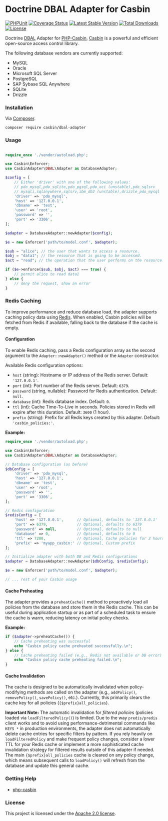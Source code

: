 # Doctrine DBAL Adapter for Casbin

[![PHPUnit](https://github.com/php-casbin/dbal-adapter/actions/workflows/phpunit.yml/badge.svg)](https://github.com/php-casbin/dbal-adapter/actions/workflows/phpunit.yml)
[![Coverage Status](https://coveralls.io/repos/github/php-casbin/dbal-adapter/badge.svg)](https://coveralls.io/github/php-casbin/dbal-adapter)
[![Latest Stable Version](https://poser.pugx.org/casbin/dbal-adapter/v/stable)](https://packagist.org/packages/casbin/dbal-adapter)
[![Total Downloads](https://poser.pugx.org/casbin/dbal-adapter/downloads)](https://packagist.org/packages/casbin/dbal-adapter)
[![License](https://poser.pugx.org/casbin/dbal-adapter/license)](https://packagist.org/packages/casbin/dbal-adapter)

Doctrine [DBAL](https://github.com/doctrine/dbal) Adapter for [PHP-Casbin](https://github.com/php-casbin/php-casbin), [Casbin](https://casbin.org/) is a powerful and efficient open-source access control library.

The following database vendors are currently supported:

- MySQL
- Oracle
- Microsoft SQL Server
- PostgreSQL
- SAP Sybase SQL Anywhere
- SQLite
- Drizzle

### Installation

Via [Composer](https://getcomposer.org/).

```
composer require casbin/dbal-adapter
```

### Usage

```php

require_once './vendor/autoload.php';

use Casbin\Enforcer;
use CasbinAdapter\DBAL\Adapter as DatabaseAdapter;

$config = [
    // Either 'driver' with one of the following values:
    // pdo_mysql,pdo_sqlite,pdo_pgsql,pdo_oci (unstable),pdo_sqlsrv
    // mysqli,sqlanywhere,sqlsrv,ibm_db2 (unstable),drizzle_pdo_mysql
    'driver' => 'pdo_mysql',
    'host' => '127.0.0.1',
    'dbname' => 'test',
    'user' => 'root',
    'password' => '',
    'port' => '3306',
];

$adapter = DatabaseAdapter::newAdapter($config);

$e = new Enforcer('path/to/model.conf', $adapter);

$sub = "alice"; // the user that wants to access a resource.
$obj = "data1"; // the resource that is going to be accessed.
$act = "read"; // the operation that the user performs on the resource.

if ($e->enforce($sub, $obj, $act) === true) {
    // permit alice to read data1
} else {
    // deny the request, show an error
}
```

### Redis Caching

To improve performance and reduce database load, the adapter supports caching policy data using [Redis](https://redis.io/). When enabled, Casbin policies will be fetched from Redis if available, falling back to the database if the cache is empty.

#### Configuration

To enable Redis caching, pass a Redis configuration array as the second argument to the `Adapter::newAdapter()` method or the `Adapter` constructor.

Available Redis configuration options:

*   `host` (string): Hostname or IP address of the Redis server. Default: `'127.0.0.1'`.
*   `port` (int): Port number of the Redis server. Default: `6379`.
*   `password` (string, nullable): Password for Redis authentication. Default: `null`.
*   `database` (int): Redis database index. Default: `0`.
*   `ttl` (int): Cache Time-To-Live in seconds. Policies stored in Redis will expire after this duration. Default: `3600` (1 hour).
*   `prefix` (string): Prefix for all Redis keys created by this adapter. Default: `'casbin_policies:'`.

**Example:**

```php
require_once './vendor/autoload.php';

use Casbin\Enforcer;
use CasbinAdapter\DBAL\Adapter as DatabaseAdapter;

// Database configuration (as before)
$dbConfig = [
    'driver' => 'pdo_mysql',
    'host' => '127.0.0.1',
    'dbname' => 'test',
    'user' => 'root',
    'password' => '',
    'port' => '3306',
];

// Redis configuration
$redisConfig = [
    'host' => '127.0.0.1',      // Optional, defaults to '127.0.0.1'
    'port' => 6379,             // Optional, defaults to 6379
    'password' => null,         // Optional, defaults to null
    'database' => 0,            // Optional, defaults to 0
    'ttl' => 7200,              // Optional, Cache policies for 2 hours
    'prefix' => 'myapp_casbin:' // Optional, Custom prefix
];

// Initialize adapter with both DB and Redis configurations
$adapter = DatabaseAdapter::newAdapter($dbConfig, $redisConfig);

$e = new Enforcer('path/to/model.conf', $adapter);

// ... rest of your Casbin usage
```

#### Cache Preheating

The adapter provides a `preheatCache()` method to proactively load all policies from the database and store them in the Redis cache. This can be useful during application startup or as part of a scheduled task to ensure the cache is warm, reducing latency on initial policy checks.

**Example:**

```php
if ($adapter->preheatCache()) {
    // Cache preheating was successful
    echo "Casbin policy cache preheated successfully.\n";
} else {
    // Cache preheating failed (e.g., Redis not available or DB error)
    echo "Casbin policy cache preheating failed.\n";
}
```

#### Cache Invalidation

The cache is designed to be automatically invalidated when policy-modifying methods are called on the adapter (e.g., `addPolicy()`, `removePolicy()`, `savePolicy()`, etc.). Currently, this primarily clears the cache key for all policies (`{$prefix}all_policies`).

**Important Note:** The automatic invalidation for *filtered policies* (policies loaded via `loadFilteredPolicy()`) is limited. Due to the way `predis/predis` client works and to avoid using performance-detrimental commands like `KEYS *` in production environments, the adapter does not automatically delete cache entries for specific filters by pattern. If you rely heavily on `loadFilteredPolicy` and make frequent policy changes, consider a lower TTL for your Redis cache or implement a more sophisticated cache invalidation strategy for filtered results outside of this adapter if needed. The main `{$prefix}all_policies` cache is cleared on any policy change, which means subsequent calls to `loadPolicy()` will refresh from the database and update this general cache.

### Getting Help

- [php-casbin](https://github.com/php-casbin/php-casbin)

### License

This project is licensed under the [Apache 2.0 license](LICENSE).